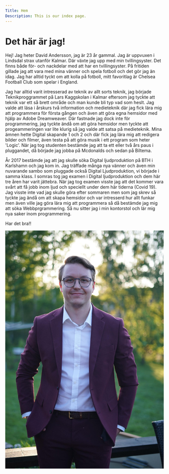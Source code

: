 ```yaml
---
Title: Hem
Description: This is our index page.
---
```


Det här är jag!
==========================

Hej! Jag heter David Andersson, jag är 23 år gammal. Jag är uppvuxen i Lindsdal strax utanför Kalmar. Där växte jag upp med min tvillingsyster. Det finns både för- och nackdelar med att har en tvillingsyster. På fritiden gillade jag att vara med mina vänner och spela fotboll och det gör jag än idag. Jag har alltid tyckt om att kolla på fotboll, mitt favoritlag är Chelsea Football Club som spelar i England.

Jag har alltid varit intresserad av teknik av allt sorts teknik, jag började Teknikproggrammet på Lars Kaggskolan i Kalmar eftersom jag tyckte att teknik var ett så brett område och man kunde bli typ vad som heslt. Jag valde att läsa i årskurs två information och medieteknik där jag fick lära mig att programmera för första gången och även att göra egna hemsidor med hjälp av Adobe Dreamweaver. Där fastnade jag dock inte för programmering, jag tyckte ändå om att göra hemsidor men tyckte att progeammeringen var lite klurig så jag valde att satsa på medieteknik. Mina ämnen hette Digital skapande 1 och 2 och där fick jag lära mig att redigera bilder och filmer, även testa på att göra musik i ett program som heter 'Logic'. När jag tog studenten bestämde jag att ta ett eller två års paus i pluggandet, då började jag jobba på Mcdonalds och sedan på Biltema.

År 2017 bestämde jag att jag skulle söka Digital ljudproduktion på BTH i Karlshamn och jag kom in. Jag träffade många nya vänner och även min nuvarande sambo som pluggade också Digital Ljudproduktion, vi började i samma klass. I somras tog jag examen i Digital ljudproduktion och dem här tre åren har varit jättebra. När jag tog examen visste jag att det kommer vara svårt att få jobb inom ljud och speciellt under dem här tiderna (Covid 19). Jag visste inte vad jag skulle göra efter sommaren men som jag skrev så tyckte jag ändå om att skapa hemsidor och var intresserd hur allt funkar men även ville jag göra lära mig att programmera så då bestämde jag mig att söka Webbprgrammering. Så nu sitter jag i min kontorstol och lär mig nya saker inom programmering.

Har det bra!!

<img class="me" src="assets/img/David.jpg?w=50%&q=30" alt="En bild på mig">
